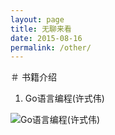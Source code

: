 ```yaml
---
layout: page
title: 无聊来看
date: 2015-08-16
permalink: /other/
---
```


＃ 书籍介绍
1. Go语言编程(许式伟)

![Go语言编程(许式伟)](img／gobook1.jpg)

